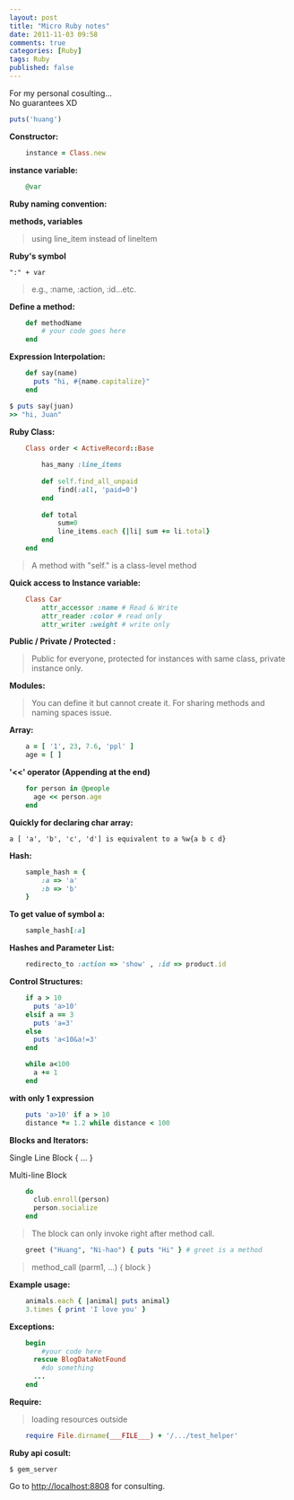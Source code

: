 ```yaml
---
layout: post
title: "Micro Ruby notes"
date: 2011-11-03 09:58
comments: true
categories: [Ruby]
tags: Ruby
published: false
---
```


For my personal cosulting...    
No guarantees XD

``` ruby
puts('huang')
```

<!--more-->

**Constructor:**

``` ruby
    instance = Class.new
``` 

**instance variable:**

``` ruby    
	@var
```

**Ruby naming convention:**

**methods, variables**

> using line_item instead of lineItem

**Ruby's symbol**

	":" + var

> e.g., :name, :action, :id...etc.

**Define a method:**

``` ruby
	def methodName
    	# your code goes here
	end
```

**Expression Interpolation:**
``` ruby
	def say(name)
	  puts "hi, #{name.capitalize}"
	end
```

``` ruby
$ puts say(juan)    
>> "hi, Juan"
```

**Ruby Class:**

``` ruby
	Class order < ActiveRecord::Base
		
		has_many :line_items
		
		def self.find_all_unpaid 
			find(:all, 'paid=0')
		end
	
		def total
			sum=0
			line_items.each {|li| sum += li.total}
		end
	end
```

> A method with "self." is a class-level method 

**Quick access to Instance variable:**

``` ruby
    Class Car
        attr_accessor :name # Read & Write
        attr_reader :color # read only
        attr_writer :weight # write only
```

**Public / Private / Protected :**

> Public for everyone, protected for instances with same class, private instance only.

**Modules:**

> You can define it but cannot create it. For sharing methods and naming spaces issue.

**Array:**

``` ruby
	a = [ '1', 23, 7.6, 'ppl' ]
	age = [ ]
```

**\'<<\' operator (Appending at the end)**

``` ruby
	for person in @people
	  age << person.age
	end
```

**Quickly for declaring char array:**

	a [ 'a', 'b', 'c', 'd'] is equivalent to a %w{a b c d}

**Hash:**

``` ruby
	sample_hash = {
	    :a => 'a'
	    :b => 'b'
	}
```

**To get value of symbol a:**

``` ruby
	sample_hash[:a]
```

**Hashes and Parameter List:**

``` ruby
	redirecto_to :action => 'show' , :id => product.id
```

**Control Structures:**

``` ruby
	if a > 10
	  puts 'a>10'
	elsif a == 3
	  puts 'a=3'
	else
	  puts 'a<10&a!=3'
	end

	while a<100
	  a += 1
	end
```

**with only 1 expression**

``` ruby
	puts 'a>10' if a > 10
	distance *= 1.2 while distance < 100
```
**Blocks and Iterators:**

Single Line Block 
	{ ... }
	
Multi-line Block
``` ruby
    do
      club.enroll(person)
      person.socialize
    end
```
> The block can only invoke right after method call.

``` ruby
	greet ("Huang", "Ni-hao") { puts "Hi" } # greet is a method
```

> method_call (parm1, ...) { block }


**Example usage:**

``` ruby
	animals.each { |animal| puts animal}
	3.times { print 'I love you' }
```

**Exceptions:**

``` ruby
	begin
	  	#your code here
	  rescue BlogDataNotFound
	    #do something
	  ...
	end
```

**Require:**

> loading resources outside    

``` ruby
	require File.dirname(___FILE___) + '/.../test_helper'
```

**Ruby api cosult:**

`$ gem_server`

Go to <http://localhost:8808> for consulting.
